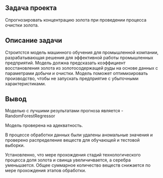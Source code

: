 ## Задача проекта

Спрогнозировать концентрацию золота при проведении процесса очистки золота.

## Описание задачи

Строитстся модель машинного обучения для промышленной компании, разрабатывающая решения для эффективной работы промышленных предприятий. Модель 
должна предсказать коэффициент восстановления золота из золотосодержащей руды на основе данных с параметрами добычи и очистки. Модель поможет 
оптимизировать производство, чтобы не запускать предприятие с убыточными характеристиками.

## Вывод

Моделью с лучшими результатами прогноза является - RandomForestRegressor

Модель проверена на адекватность.

В процессе обработки данных были удалены аномальные значения и проверено распределение веществ для обучающей и тестовой выборки.

Установленно, что мере прохождения стадий технологического процесса доля золота и свинца увеличичвается, а серебра уменьшается. Общее суммарное 
количество веществ снижается по мере прохождения этапов обработки.
